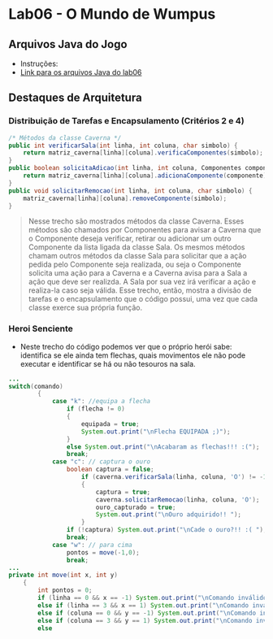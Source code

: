 # Lab06 - O Mundo de Wumpus
## Arquivos Java do Jogo
* Instruções:
* [Link para os arquivos Java do lab06](https://github.com/jovi2000/MC322-Dupla/tree/main/lab06/src/mc322/lab06)
## Destaques de Arquitetura
### Distribuição de Tarefas e Encapsulamento (Critérios 2 e 4)
~~~java
/* Métodos da classe Caverna */
public int verificarSala(int linha, int coluna, char simbolo) {
    return matriz_caverna[linha][coluna].verificaComponentes(simbolo);
}
public boolean solicitaAdicao(int linha, int coluna, Componentes componente) {
    return matriz_caverna[linha][coluna].adicionaComponente(componente);
}
public void solicitarRemocao(int linha, int coluna, char simbolo) {
    matriz_caverna[linha][coluna].removeComponente(simbolo);
}
~~~
> Nesse trecho são mostrados métodos da classe Caverna. Esses métodos são chamados por Componentes para avisar a Caverna que o Componente deseja verificar, retirar ou adicionar um outro Componente da lista ligada da classe Sala. Os mesmos métodos chamam outros métodos da classe Sala para solicitar que a ação pedida pelo Componente seja realizada, ou seja o Componente solicita uma ação para a Caverna e a Caverna avisa para a Sala a ação que deve ser realizda. A Sala por sua vez irá verificar a ação e realiza-la caso seja válida. Esse trecho, então, mostra a divisão de tarefas e o encapsulamento que o código possui, uma vez que cada classe exerce sua própria função.
### Heroi Senciente
* Neste trecho do código podemos ver que o próprio herói sabe: identifica se ele ainda tem flechas, quais movimentos ele não pode executar e identificar se há ou não tesouros na sala.
~~~java
...
switch(comando)
    	{
    		case "k": //equipa a flecha
    			if (flecha != 0)
    			{
    				equipada = true;
    				System.out.print("\nFlecha EQUIPADA ;)");
    			}
    			else System.out.print("\nAcabaram as flechas!!! :(");
    			break;
    		case "c": // captura o ouro
    			boolean captura = false;
    				if (caverna.verificarSala(linha, coluna, 'O') != -1)
    				{
    					captura = true;
    					caverna.solicitarRemocao(linha, coluna, 'O');
    					ouro_capturado = true;
						System.out.print("\nOuro adquirido!! ");
    				}
    			if (!captura) System.out.print("\nCade o ouro?!! :( ");
    			break;
    		case "w": // para cima
    			pontos = move(-1,0);
    			break;
...
private int move(int x, int y)
    {
    	int pontos = 0;
    	if (linha == 0 && x == -1) System.out.print("\nComando inválido");
    	else if (linha == 3 && x == 1) System.out.print("\nComando inválido");
    	else if (coluna == 0 && y == -1) System.out.print("\nComando inválido");
    	else if (coluna == 3 && y == 1) System.out.print("\nComando inválido");
		else
~~~
